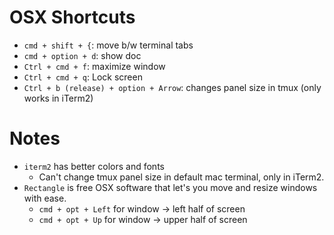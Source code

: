 # OSX Shortcuts

- `cmd + shift + {`: move b/w terminal tabs
- `cmd + option + d`: show doc
- `Ctrl + cmd + f`: maximize window
- `Ctrl + cmd + q`: Lock screen
- `Ctrl + b (release) + option + Arrow`: changes panel size in tmux (only works in iTerm2)

# Notes
- `iterm2` has better colors and fonts
    - Can't change tmux panel size in default mac terminal, only in iTerm2.
- `Rectangle` is free OSX software that let's you move and resize windows with ease.
    - `cmd + opt + Left` for window -> left half of screen
    - `cmd + opt + Up` for window -> upper half of screen
